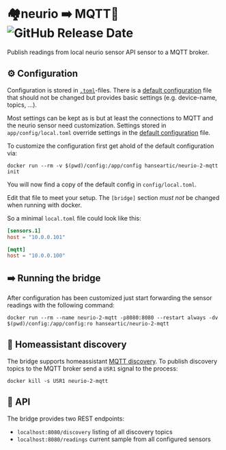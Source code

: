 # 🏘neurio ➡️ MQTT📡 ![GitHub Release Date](https://img.shields.io/github/release-date/hanseartic/neurio-2-mqtt?style=flat-square)

Publish readings from local neurio sensor API sensor to a MQTT broker.

## ⚙️ Configuration

Configuration is stored in [`.toml`](https://toml.io/en/)-files. There is a
[default configuration](app/defaultConfig/default.toml) file that should not be
changed but provides basic settings (e.g. device-name, topics, ...).

Most settings can be kept as is but at least the connections to MQTT and the
neurio sensor need customization. Settings stored in `app/config/local.toml`
override settings in the [default configuration](app/defaultConfig/default.toml)
file.

To customize the configuration first get ahold of the default configuration via:

```shell
docker run --rm -v $(pwd)/config:/app/config hanseartic/neurio-2-mqtt init
```

You will now find a copy of the default config in `config/local.toml`.

Edit that file to meet your setup. The `[bridge]` section _must not_ be changed
when running with docker.

So a minimal `local.toml` file could look like this:

```toml
[sensors.1]
host = "10.0.0.101"

[mqtt]
host = "10.0.0.100"
```

## ➡️ Running the bridge

After configuration has been customized just start forwarding the sensor
readings with the following command:

```shell
docker run --rm --name neurio-2-mqtt -p8080:8080 --restart always -dv $(pwd)/config:/app/config:ro hanseartic/neurio-2-mqtt
```

## 👀 Homeassistant discovery

The bridge supports homeassistant
[MQTT discovery](https://www.home-assistant.io/integrations/mqtt/#mqtt-discovery).
To publish discovery topics to the MQTT broker send a `USR1` signal to the
process:

```shell
docker kill -s USR1 neurio-2-mqtt
```

## 🧩 API

The bridge provides two REST endpoints:

- `localhost:8080/discovery` listing of all discovery topics
- `localhost:8080/readings` current sample from all configured sensors
